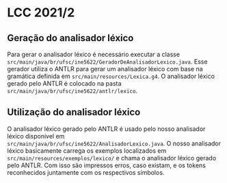 # LCC 2021/2

## Geração do analisador léxico

Para gerar o analisador léxico é necessário executar a classe `src/main/java/br/ufsc/ine5622/GeradorDeAnalisadorLexico.java`. Esse gerador utiliza o ANTLR  para gerar um analisador léxico com base na gramática definida em `src/main/resources/Lexica.g4`. O analisador léxico gerado pelo ANTLR é colocado na pasta `src/main/java/br/ufsc/ine5622/antlr/lexico`.

## Utilização do analisador léxico

O analisador léxico gerado pelo ANTLR é usado pelo nosso analisador léxico disponível em `src/main/java/br/ufsc/ine5622/AnalisadorLexico.java`. O nosso analisador léxico basicamente carrega os exemplos localizados em `src/main/resources/exemplos/lexico/` e chama o analisador léxico gerado pelo ANTLR. Com isso são impressos erros, caso existam, e os tokens reconhecidos juntamente com os respectivos símbolos.
